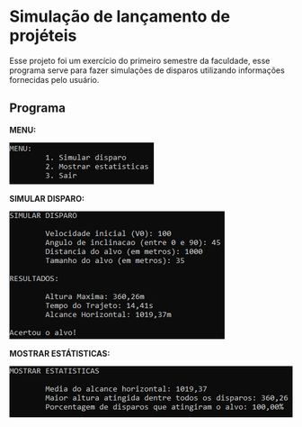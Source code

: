 # Simulação de lançamento de projéteis

Esse projeto foi um exercício do primeiro semestre da faculdade, esse programa serve para fazer simulações de disparos utilizando informações fornecidas pelo usuário.

## Programa

**MENU:**

![MENU](/imagens/Menu.png)

**SIMULAR DISPARO:**

![SIMULAR DISPARO](/imagens/SimularDisparo.png)

**MOSTRAR ESTÁTISTICAS:**

![MOSTRAR ESTÁTISTICAS](/imagens/MostrarEstatisticas.png)
